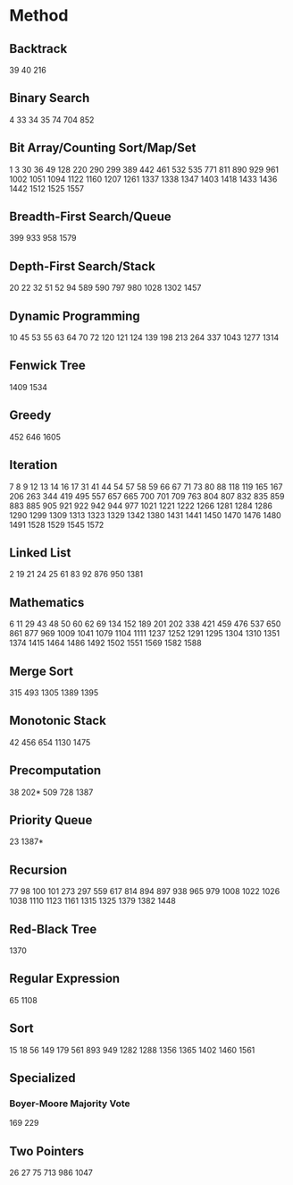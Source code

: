 # Method
## Backtrack
39
40
216
## Binary Search
4
33
34
35
74
704
852
## Bit Array/Counting Sort/Map/Set
1
3
30
36
49
128
220
290
299
389
442
461
532
535
771
811
890
929
961
1002
1051
1094
1122
1160
1207
1261
1337
1338
1347
1403
1418
1433
1436
1442
1512
1525
1557
## Breadth-First Search/Queue
399
933
958
1579
## Depth-First Search/Stack
20
22
32
51
52
94
589
590
797
980
1028
1302
1457
## Dynamic Programming
10
45
53
55
63
64
70
72
120
121
124
139
198
213
264
337
1043
1277
1314
## Fenwick Tree
1409
1534
## Greedy
452
646
1605
## Iteration
7
8
9
12
13
14
16
17
31
41
44
54
57
58
59
66
67
71
73
80
88
118
119
165
167
206
263
344
419
495
557
657
665
700
701
709
763
804
807
832
835
859
883
885
905
921
922
942
944
977
1021
1221
1222
1266
1281
1284
1286
1290
1299
1309
1313
1323
1329
1342
1380
1431
1441
1450
1470
1476
1480
1491
1528
1529
1545
1572
## Linked List
2
19
21
24
25
61
83
92
876
950
1381
## Mathematics
6
11
29
43
48
50
60
62
69
134
152
189
201
202
338
421
459
476
537
650
861
877
969
1009
1041
1079
1104
1111
1237
1252
1291
1295
1304
1310
1351
1374
1415
1464
1486
1492
1502
1551
1569
1582
1588
## Merge Sort
315
493
1305
1389
1395
## Monotonic Stack
42
456
654
1130
1475
## Precomputation
38
202*
509
728
1387
## Priority Queue
23
1387*
## Recursion
77
98
100
101
273
297
559
617
814
894
897
938
965
979
1008
1022
1026
1038
1110
1123
1161
1315
1325
1379
1382
1448
## Red-Black Tree
1370
## Regular Expression
65
1108
## Sort
15
18
56
149
179
561
893
949
1282
1288
1356
1365
1402
1460
1561
## Specialized
### Boyer-Moore Majority Vote
169
229
## Two Pointers
26
27
75
713
986
1047
